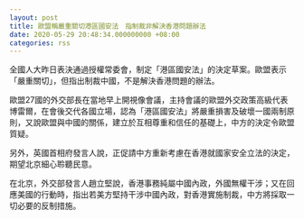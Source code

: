 ```yaml
---
layout: post
title: 歐盟稱嚴重關切港區國安法　指制裁非解決香港問題辦法
date: 2020-05-29 20:48:34.000000000 +08:00
categories: rss
---
```


全國人大昨日表決通過授權常委會，制定「港區國安法」的決定草案。歐盟表示「嚴重關切」，但指出制裁中國，不是解決香港問題的辦法。

歐盟27國的外交部長在當地早上開視像會議，主持會議的歐盟外交政策高級代表博雷爾，在會後交代各國立場，認為「港區國安法」將嚴重損害及破壞一國兩制原則，又說歐盟與中國的關係，建立於互相尊重和信任的基礎上，中方的決定令歐盟質疑。

另外，英國首相府發言人說，正促請中方重新考慮在香港就國家安全立法的決定，期望北京細心聆聽民意。

在北京，外交部發言人趙立堅說，香港事務純屬中國內政，外國無權干涉；又在回應美國的行動時，指出若美方堅持干涉中國內政，對香港實施制裁，中方將採取一切必要的反制措施。
